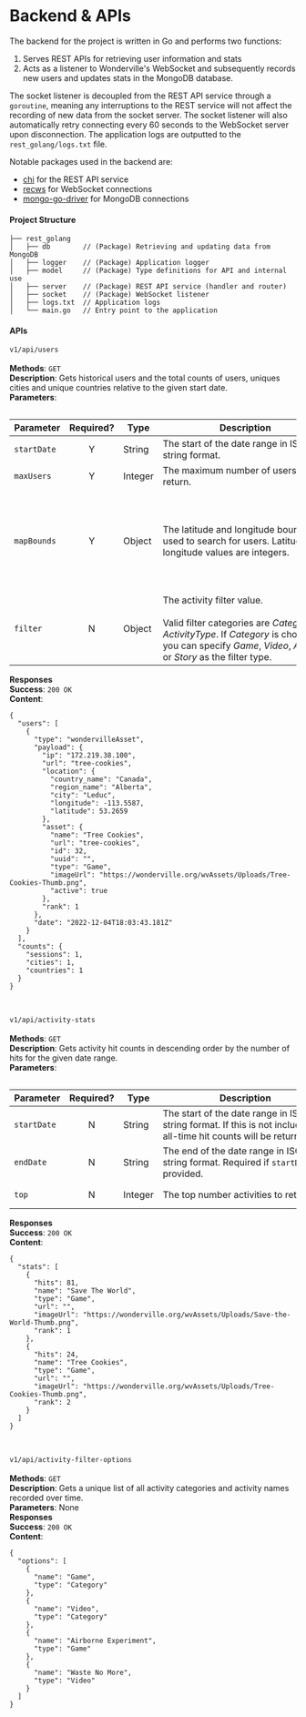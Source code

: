 # Backend & APIs

The backend for the project is written in Go and performs two functions:

1. Serves REST APIs for retrieving user information and stats
2. Acts as a listener to Wonderville's WebSocket and subsequently records new users and updates stats in the MongoDB database.

The socket listener is decoupled from the REST API service through a `goroutine`, meaning any interruptions to the REST service will not affect the recording of new data from the socket server. The socket listener will also automatically retry connecting every 60 seconds to the WebSocket server upon disconnection. The application logs are outputted to the `rest_golang/logs.txt` file.<br>

Notable packages used in the backend are:

- [chi](https://github.com/go-chi/chi) for the REST API service
- [recws](https://github.com/recws-org/recws) for WebSocket connections
- [mongo-go-driver](https://github.com/mongodb/mongo-go-driver) for MongoDB connections

#### Project Structure

```
├── rest_golang
│   ├── db        // (Package) Retrieving and updating data from MongoDB
│   ├── logger    // (Package) Application logger
│   ├── model     // (Package) Type definitions for API and internal use
│   ├── server    // (Package) REST API service (handler and router)
│   ├── socket    // (Package) WebSocket listener
│   ├── logs.txt  // Application logs
│   └── main.go   // Entry point to the application
```

#### APIs

<style>
table {float:left}
</style>

`v1/api/users`<br><br>
**Methods**: `GET`<br>
**Description**: Gets historical users and the total counts of users, uniques cities and unique countries relative to the given start date.<br>
**Parameters**:

| Parameter   | Required? | Type    | <div style="width:290px">Description</div>                                                                                                                                                       | Example                                                                                                                   |
| ----------- | :-------: | ------- | ------------------------------------------------------------------------------------------------------------------------------------------------------------------------------------------------ | ------------------------------------------------------------------------------------------------------------------------- |
| `startDate` |     Y     | String  | The start of the date range in ISO string format.                                                                                                                                                | <pre>2022-10-04T14:48:00.000Z</pre>                                                                                       |
| `maxUsers`  |     Y     | Integer | The maximum number of users to return.                                                                                                                                                           | <pre>100</pre>                                                                                                            |
| `mapBounds` |     Y     | Object  | The latitude and longitude boundaries used to search for users. Latitude and longitude values are integers.                                                                                      | <pre>{<br> lat: {<br> lower: -49.68,<br> upper: 84.71<br>}, <br> lng: {<br> lower: -175.25, <br> upper: -52.74<br>}</pre> |
| `filter`    |     N     | Object  | The activity filter value.<br><br> Valid filter categories are _Category_ or _ActivityType_. If _Category_ is chosen, you can specify _Game_, _Video_, _Activity_ or _Story_ as the filter type. | <pre>{<br> filterCategory: "Category", <br> filterType: "Game"<br>}</pre>                                                 |

**Responses**<br>
**Success**: `200 OK`<br>
**Content**:

```
{
  "users": [
    {
      "type": "wondervilleAsset",
      "payload": {
        "ip": "172.219.38.100",
        "url": "tree-cookies",
        "location": {
          "country_name": "Canada",
          "region_name": "Alberta",
          "city": "Leduc",
          "longitude": -113.5587,
          "latitude": 53.2659
        },
        "asset": {
          "name": "Tree Cookies",
          "url": "tree-cookies",
          "id": 32,
          "uuid": "",
          "type": "Game",
          "imageUrl": "https://wonderville.org/wvAssets/Uploads/Tree-Cookies-Thumb.png",
          "active": true
        },
        "rank": 1
      },
      "date": "2022-12-04T18:03:43.181Z"
    }
  ],
  "counts": {
    "sessions": 1,
    "cities": 1,
    "countries": 1
  }
}
```

<br>

`v1/api/activity-stats`<br><br>
**Methods**: `GET`<br>
**Description**: Gets activity hit counts in descending order by the number of hits for the given date range.<br>
**Parameters**:

| Parameter   | Required? | Type    | <div style="width:290px">Description</div>                                                                       | Example                             |
| ----------- | :-------: | ------- | ---------------------------------------------------------------------------------------------------------------- | ----------------------------------- |
| `startDate` |     N     | String  | The start of the date range in ISO string format. If this is not included, all-time hit counts will be returned. | <pre>2022-10-04T14:48:00.000Z</pre> |
| `endDate`   |     N     | String  | The end of the date range in ISO string format. Required if `startDate` is provided.                             | <pre>2022-11-05T14:48:00.000Z</pre> |
| `top`       |     N     | Integer | The top number activities to return.                                                                             | <pre>10</pre>                       |

**Responses**<br>
**Success**: `200 OK`<br>
**Content**:

```
{
  "stats": [
    {
      "hits": 81,
      "name": "Save The World",
      "type": "Game",
      "url": "",
      "imageUrl": "https://wonderville.org/wvAssets/Uploads/Save-the-World-Thumb.png",
      "rank": 1
    },
    {
      "hits": 24,
      "name": "Tree Cookies",
      "type": "Game",
      "url": "",
      "imageUrl": "https://wonderville.org/wvAssets/Uploads/Tree-Cookies-Thumb.png",
      "rank": 2
    }
  ]
}
```

<br>

`v1/api/activity-filter-options`<br><br>
**Methods**: `GET`<br>
**Description**: Gets a unique list of all activity categories and activity names recorded over time.<br>
**Parameters**: None<br>
**Responses**<br>
**Success**: `200 OK`<br>
**Content**:

```
{
  "options": [
    {
      "name": "Game",
      "type": "Category"
    },
    {
      "name": "Video",
      "type": "Category"
    },
    {
      "name": "Airborne Experiment",
      "type": "Game"
    },
    {
      "name": "Waste No More",
      "type": "Video"
    }
  ]
}
```
